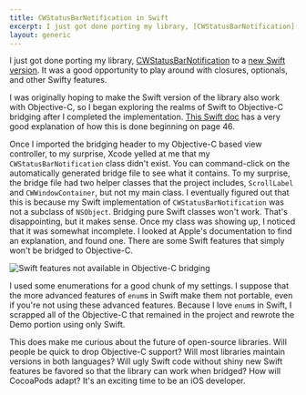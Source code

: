 ```yaml
---
title: CWStatusBarNotification in Swift
excerpt: I just got done porting my library, [CWStatusBarNotification](https://github.com/cezarywojcik/CWStatusBarNotification/) to a [new Swift version](https://github.com/cezarywojcik/CWStatusBarNotification/tree/swift). It was a good opportunity to play around with closures, optionals, and other Swifty features.
layout: generic
---
```


I just got done porting my library, [CWStatusBarNotification](https://github.com/cezarywojcik/CWStatusBarNotification/) to a [new Swift version](https://github.com/cezarywojcik/CWStatusBarNotification/tree/swift). It was a good opportunity to play around with closures, optionals, and other Swifty features.

I was originally hoping to make the Swift version of the library also work with Objective-C, so I began exploring the realms of Swift to Objective-C bridging after I completed the implementation. [This Swift doc](https://developer.apple.com/library/prerelease/ios/documentation/swift/conceptual/buildingcocoaapps/BuildingCocoaApps.pdf) has a very good explanation of how this is done beginning on page 46.

Once I imported the bridging header to my Objective-C based view controller, to my surprise, Xcode yelled at me that my `CWStatusBarNotification` class didn't exist. You can command-click on the automatically generated bridge file to see what it contains. To my surprise, the bridge file had two helper classes that the project includes, `ScrollLabel` and `CWWindowContainer`, but not my main class. I eventually figured out that this is because my Swift implementation of `CWStatusBarNotification` was not a subclass of `NSObject`. Bridging pure Swift classes won't work. That's disappointing, but it makes sense. Once my class was showing up, I noticed that it was somewhat incomplete. I looked at Apple's documentation to find an explanation, and found one. There are some Swift features that simply won't be bridged to Objective-C.

![Swift features not available in Objective-C bridging](http://i.imgur.com/TkHVI8x.png)

I used some enumerations for a good chunk of my settings. I suppose that the more advanced features of `enum`s in Swift make them not portable, even if you're not using these advanced features. Because I love `enum`s in Swift, I scrapped all of the Objective-C that remained in the project and rewrote the Demo portion using only Swift.

This does make me curious about the future of open-source libraries. Will people be quick to drop Objective-C support? Will most libraries maintain versions in both languages? Will ugly Swift code without shiny new Swift features be favored so that the library can work when bridged? How will CocoaPods adapt? It's an exciting time to be an iOS developer.
